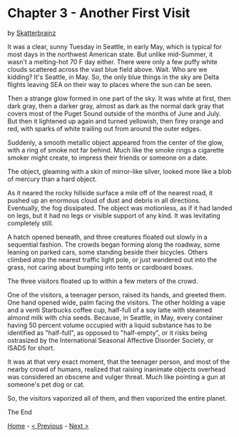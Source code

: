 # Chapter 3 - Another First Visit

by [Skatterbrainz](https://github.com/Skatterbrainz)

It was a clear, sunny Tuesday in Seattle, in early May, which is typical for most days in the northwest American state. But unlike mid-Summer, it wasn't a melting-hot 70 F day either. There were only a few puffy white clouds scattered across the vast blue field above. Wait. Who are we kidding? It's Seattle, in May. So, the only blue things in the sky are Delta flights leaving SEA on their way to places where the sun can be seen.

Then a strange glow formed in one part of the sky. It was white at first, then dark gray, then a darker gray, almost as dark as the normal dark gray that covers most of the Puget Sound outside of the months of June and July. But then it lightened up again and turned yellowish, then firey orange and red, with sparks of white trailing out from around the outer edges.

Suddenly, a smooth metallic object appeared from the center of the glow, with a ring of smoke not far behind. Much like the smoke rings a cigarette smoker might create, to impress their friends or someone on a date.

The object, gleaming with a skin of mirror-like silver, looked more like a blob of mercury than a hard object.

As it neared the rocky hillside surface a mile off of the nearest road, it pushed up an enormous cloud of dust and debris in all directions. Eventually, the fog dissipated. The object was motionless, as if it had landed on legs, but it had no legs or visible support of any kind. It was levitating completely still.

A hatch opened beneath, and three creatures floated out slowly in a sequential fashion. The crowds began forming along the roadway, some leaning on parked cars, some standing beside their bicycles. Others climbed atop the nearest traffic light pole, or just wandered out into the grass, not caring about bumping into tents or cardboard boxes.

The three visitors floated up to within a few meters of the crowd.

One of the visitors, a teenager person, raised its hands, and greeted them. One hand opened wide, palm facing the visitors. The other holding a vape and a venti Starbucks coffee cup, half-full of a soy latte with steamed almond milk with chia seeds. Because, in Seattle, in May, every container having 50 percent volume occupied with a liquid substance has to be identified as "half-full", as opposed to "half-empty", or it risks being ostrasized by the International Seasonal Affective Disorder Society, or ISADS for short.

It was at that very exact moment, that the teenager person, and most of the nearby crowd of humans, realized that raising inanimate objects overhead was considered an obscene and vulger threat. Much like pointing a gun at someone's pet dog or cat.

So, the visitors vaporized all of them, and then vaporized the entire planet.

The End


[Home](./README.md) - [< Previous](./chapter2.md) - [Next >](./chapter4.md)
